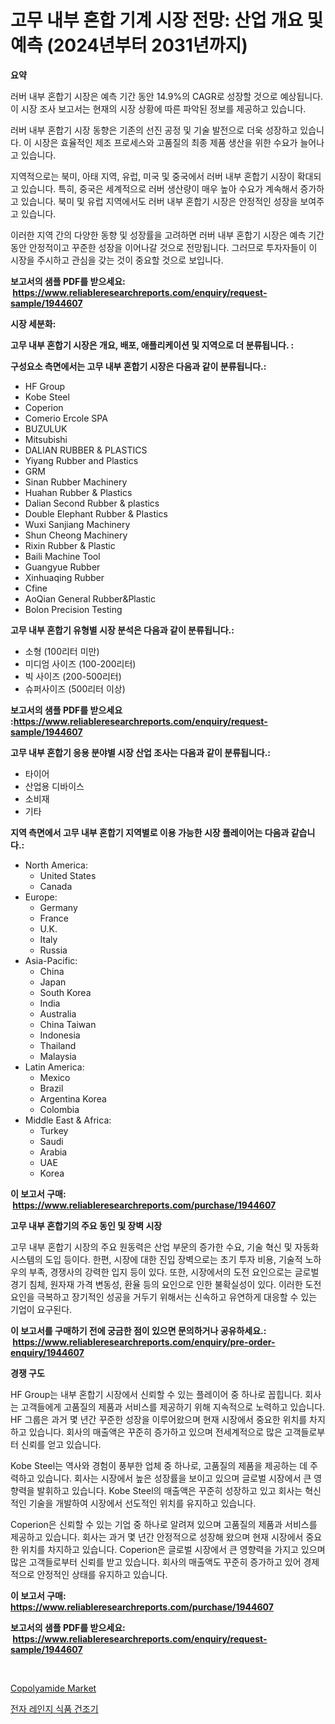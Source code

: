 <p><h1>고무 내부 혼합 기계 시장 전망: 산업 개요 및 예측 (2024년부터 2031년까지)</h1></p><p><strong>요약</strong></p>
<p><p>러버 내부 혼합기 시장은 예측 기간 동안 14.9%의 CAGR로 성장할 것으로 예상됩니다. 이 시장 조사 보고서는 현재의 시장 상황에 따른 파악된 정보를 제공하고 있습니다. </p><p>러버 내부 혼합기 시장 동향은 기존의 선진 공정 및 기술 발전으로 더욱 성장하고 있습니다. 이 시장은 효율적인 제조 프로세스와 고품질의 최종 제품 생산을 위한 수요가 늘어나고 있습니다.</p><p>지역적으로는 북미, 아태 지역, 유럽, 미국 및 중국에서 러버 내부 혼합기 시장이 확대되고 있습니다. 특히, 중국은 세계적으로 러버 생산량이 매우 높아 수요가 계속해서 증가하고 있습니다. 북미 및 유럽 지역에서도 러버 내부 혼합기 시장은 안정적인 성장을 보여주고 있습니다.</p><p>이러한 지역 간의 다양한 동향 및 성장률을 고려하면 러버 내부 혼합기 시장은 예측 기간 동안 안정적이고 꾸준한 성장을 이어나갈 것으로 전망됩니다. 그러므로 투자자들이 이 시장을 주시하고 관심을 갖는 것이 중요할 것으로 보입니다.</p></p>
<p><strong>보고서의 샘플 PDF를 받으세요: &nbsp;<a href="https://www.reliableresearchreports.com/enquiry/request-sample/1944607">https://www.reliableresearchreports.com/enquiry/request-sample/1944607</a></strong></p>
<p><strong>시장 세분화:</strong></p>
<p><strong> 고무 내부 혼합기 시장은 개요, 배포, 애플리케이션 및 지역으로 더 분류됩니다. :</strong></p>
<p><strong>구성요소 측면에서는 고무 내부 혼합기 시장은 다음과 같이 분류됩니다.:</strong></p>
<p><ul><li>HF Group</li><li>Kobe Steel</li><li>Coperion</li><li>Comerio Ercole SPA</li><li>BUZULUK</li><li>Mitsubishi</li><li>DALIAN RUBBER & PLASTICS</li><li>Yiyang Rubber and Plastics</li><li>GRM</li><li>Sinan Rubber Machinery</li><li>Huahan Rubber & Plastics</li><li>Dalian Second Rubber & plastics</li><li>Double Elephant Rubber & Plastics</li><li>Wuxi Sanjiang Machinery</li><li>Shun Cheong Machinery</li><li>Rixin Rubber & Plastic</li><li>Baili Machine Tool</li><li>Guangyue Rubber</li><li>Xinhuaqing Rubber</li><li>Cfine</li><li>AoQian General Rubber&Plastic</li><li>Bolon Precision Testing</li></ul></p>
<p><strong> 고무 내부 혼합기 유형별 시장 분석은 다음과 같이 분류됩니다.:</strong></p>
<p><ul><li>소형 (100리터 미만)</li><li>미디엄 사이즈 (100-200리터)</li><li>빅 사이즈 (200-500리터)</li><li>슈퍼사이즈 (500리터 이상)</li></ul></p>
<p><strong>보고서의 샘플 PDF를 받으세요 :<a href="https://www.reliableresearchreports.com/enquiry/request-sample/1944607">https://www.reliableresearchreports.com/enquiry/request-sample/1944607</a></strong></p>
<p><strong> 고무 내부 혼합기 응용 분야별 시장 산업 조사는 다음과 같이 분류됩니다.:</strong></p>
<p><ul><li>타이어</li><li>산업용 디바이스</li><li>소비재</li><li>기타</li></ul></p>
<p><strong>지역 측면에서 고무 내부 혼합기 지역별로 이용 가능한 시장 플레이어는 다음과 같습니다.:</strong></p>
<p><ul>
    <li>
        North America:
        <ul>
            <li>United States</li>
            <li>Canada</li>
        </ul>
    </li>
    <li>
        Europe:
        <ul>
            <li>Germany</li>
            <li>France</li>
            <li>U.K.</li>
            <li>Italy</li>
            <li>Russia</li>
        </ul>
    </li>
    <li>
        Asia-Pacific:
        <ul>
            <li>China</li>
            <li>Japan</li>
            <li>South Korea</li>
            <li>India</li>
            <li>Australia</li>
            <li>China Taiwan</li>
            <li>Indonesia</li>
            <li>Thailand</li>
            <li>Malaysia</li>
        </ul>
    </li>
    <li>
        Latin America:
        <ul>
            <li>Mexico</li>
            <li>Brazil</li>
            <li>Argentina Korea</li>
            <li>Colombia</li>
        </ul>
    </li>
    <li>
        Middle East & Africa:
        <ul>
            <li>Turkey</li>
            <li>Saudi</li>
            <li>Arabia</li>
            <li>UAE</li>
            <li>Korea</li>
        </ul>
    </li>
    </ul></p>
<p><strong>이 보고서 구매: &nbsp;<a href="https://www.reliableresearchreports.com/purchase/1944607">https://www.reliableresearchreports.com/purchase/1944607</a></strong></p>
<p><strong>고무 내부 혼합기의 주요 동인 및 장벽 시장</strong></p>
<p><p>고무 내부 혼합기 시장의 주요 원동력은 산업 부문의 증가한 수요, 기술 혁신 및 자동화 시스템의 도입 등이다. 한편, 시장에 대한 진입 장벽으로는 초기 투자 비용, 기술적 노하우의 부족, 경쟁사의 강력한 입지 등이 있다. 또한, 시장에서의 도전 요인으로는 글로벌 경기 침체, 원자재 가격 변동성, 환율 등의 요인으로 인한 불확실성이 있다. 이러한 도전 요인을 극복하고 장기적인 성공을 거두기 위해서는 신속하고 유연하게 대응할 수 있는 기업이 요구된다.</p></p>
<p><strong>이 보고서를 구매하기 전에 궁금한 점이 있으면 문의하거나 공유하세요.: &nbsp;<a href="https://www.reliableresearchreports.com/enquiry/pre-order-enquiry/1944607">https://www.reliableresearchreports.com/enquiry/pre-order-enquiry/1944607</a></strong></p>
<p><strong>경쟁 구도</strong></p>
<p><p>HF Group는 내부 혼합기 시장에서 신뢰할 수 있는 플레이어 중 하나로 꼽힙니다. 회사는 고객들에게 고품질의 제품과 서비스를 제공하기 위해 지속적으로 노력하고 있습니다. HF 그룹은 과거 몇 년간 꾸준한 성장을 이루어왔으며 현재 시장에서 중요한 위치를 차지하고 있습니다. 회사의 매출액은 꾸준히 증가하고 있으며 전세계적으로 많은 고객들로부터 신뢰를 얻고 있습니다.</p><p>Kobe Steel는 역사와 경험이 풍부한 업체 중 하나로, 고품질의 제품을 제공하는 데 주력하고 있습니다. 회사는 시장에서 높은 성장률을 보이고 있으며 글로벌 시장에서 큰 영향력을 발휘하고 있습니다. Kobe Steel의 매출액은 꾸준히 성장하고 있고 회사는 혁신적인 기술을 개발하여 시장에서 선도적인 위치를 유지하고 있습니다.</p><p>Coperion은 신뢰할 수 있는 기업 중 하나로 알려져 있으며 고품질의 제품과 서비스를 제공하고 있습니다. 회사는 과거 몇 년간 안정적으로 성장해 왔으며 현재 시장에서 중요한 위치를 차지하고 있습니다. Coperion은 글로벌 시장에서 큰 영향력을 가지고 있으며 많은 고객들로부터 신뢰를 받고 있습니다. 회사의 매출액도 꾸준히 증가하고 있어 경제적으로 안정적인 상태를 유지하고 있습니다.</p></p>
<p><strong>이 보고서 구매: &nbsp; <a href="https://www.reliableresearchreports.com/purchase/1944607">https://www.reliableresearchreports.com/purchase/1944607</a></strong></p>
<p><strong>보고서의 샘플 PDF를 받으세요: &nbsp;<a href="https://www.reliableresearchreports.com/enquiry/request-sample/1944607">https://www.reliableresearchreports.com/enquiry/request-sample/1944607</a></strong><strong></strong></p>
<p>&nbsp;</p>
<p><p><a href="https://picayune-night-cbd.notion.site/Copolyamide-Market-Size-Market-Trends-and-Growth-Outlook-forecasted-for-period-from-2024-to-2031-9eb8b13b370245c8abc37216bdaf4d9c">Copolyamide Market</a></p><p><a href="https://github.com/CorEmtymerich56566/Market-Research-Report-List-1/blob/main/747168011386.md">전자 레인지 식품 건조기</a></p></p>